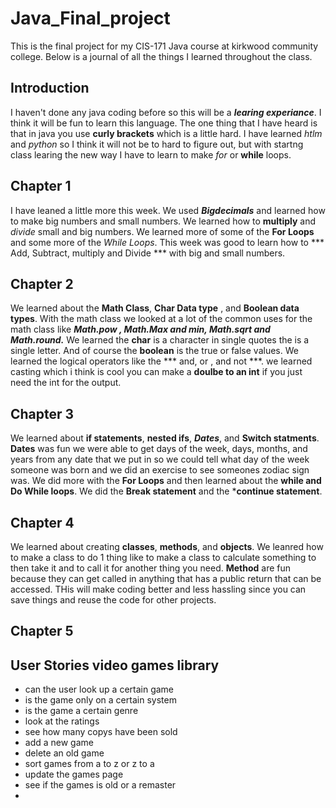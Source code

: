 # Java_Final_project

This is the final project for my CIS-171 Java course at kirkwood community college.
Below is a journal of all the things I learned throughout the class.

## Introduction

I haven't done any java coding before so this will be a ***learing experiance***. I think it will be fun to learn this language. The one thing that I have heard is that in java you use __curly brackets__ which is a little hard. I have learned _htlm_ and _python_ so I think it will not be to hard to figure out, but with startng class learing the new way I have to learn to make _for_ or __while__ loops. 


## Chapter 1 

I have leaned a little more this week. We used ***Bigdecimals*** and learned how to make big numbers and small numbers. We learned how to __multiply__ and *divide* small and big numbers. We learned more of some of the __For Loops__ and some more of the *While Loops*. This week was good to learn how to *** Add, Subtract, multiply and Divide *** with big and small numbers. 


## Chapter 2

We learned about the __Math Class__, **Char Data type** , and __Boolean data types__. With the math class we looked at a lot of the common uses for the math class like ***Math.pow , Math.Max and min, Math.sqrt and Math.round.*** We learned the __char__ is a character in single quotes the is a single letter. And of course the **boolean** is the true or false values. We learned the logical operators like the *** and, or , and not ***. we learned casting which i think is cool you can make a __doulbe to an int__ if you just need the int for the output. 

## Chapter 3

We learned about __if statements__, **nested ifs**, ***Dates***, and __Switch statments__. __Dates__ was fun we were able to get days of the week, days, months, and years from any date that we put in so we could tell what day of the week someone was born and we did an exercise to see someones zodiac sign was. We did more with the __For Loops__ and then learned about the **while and Do While loops**. We did the __Break statement__ and the ***continue statement**. 

## Chapter 4 

We learned about creating __classes__, __methods__, and __objects__. We leanred how to make a class to do 1 thing like to make a class to calculate something to then take it and to call it for another thing you need. **Method** are fun because they can get called in anything that has a public return that can be accessed. THis will make coding better and less hassling since you can save things and reuse the code for other projects. 


## Chapter 5


## User Stories video games library

- can the user look up a certain game
- is the game only on a certain system 
- is the game a certain genre
- look at the ratings 
- see how many copys have been sold
- add a new game 
- delete an old game 
- sort games from a to z or z to a 
- update the games page
- see if the games is old or a remaster
- 



